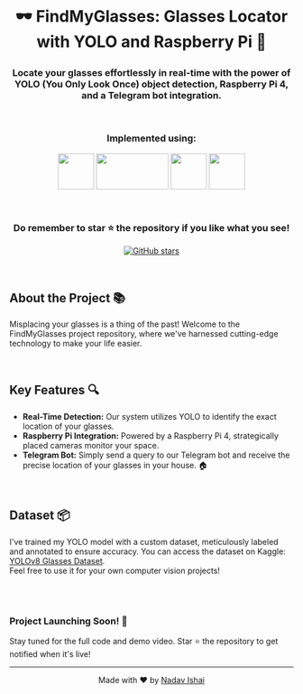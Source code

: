 #  <p align ="center" height="40px" width="40px"> 🕶️ FindMyGlasses: Glasses Locator with YOLO and Raspberry Pi 📸 </p>

###  <p align ="center" height="40px" width="40px"> Locate your glasses effortlessly in real-time with the power of YOLO (You Only Look Once) object detection, Raspberry Pi 4, and a Telegram bot integration. </p>

<br>

### <p align ="center"> Implemented using: </p>
<p align ="center">
<a href="https://www.python.org/" target="_blank" rel="noreferrer">   <img src="https://upload.wikimedia.org/wikipedia/commons/thumb/c/c3/Python-logo-notext.svg/800px-Python-logo-notext.svg.png" width="64" height="64" /></a>
<a href="https://docs.ultralytics.com/" target="_blank" rel="noreferrer">   <img src="https://assets-global.website-files.com/646dd1f1a3703e451ba81ecc/64994922be624dae865d06a5_UltralyticsYOLO_full_blue.svg" width="128" height="64" /></a>  
<a href="https://opencv.org/" target="_blank" rel="noreferrer">   <img src="https://opencv.org/wp-content/uploads/2022/05/logo.png" width="64" height="64" /></a> 
<a href="https://web.telegram.org/k/" target="_blank" rel="noreferrer">   <img src="https://www.pngkit.com/png/detail/897-8972864_telegram-telegram-logo-png.png" width="64" height="64" /></a>
</p>

<br>

### <p align ="center"> Do remember to star ⭐ the repository if you like what you see!</p>
<p align="center">
  <a href="https://github.com/NadavIs56/FindMyGlasses-YOLOv8-RaspberryPi/stargazers"><img alt="GitHub stars" src="https://img.shields.io/github/stars/NadavIs56/FindMyGlasses-YOLOv8-RaspberryPi"></a>
</p>


<br>

## About the Project 📚
Misplacing your glasses is a thing of the past! Welcome to the FindMyGlasses project repository, where we've harnessed cutting-edge technology to make your life easier. 

<br>

## Key Features 🔍
- **Real-Time Detection:** Our system utilizes YOLO to identify the exact location of your glasses.
- **Raspberry Pi Integration:** Powered by a Raspberry Pi 4, strategically placed cameras monitor your space.
- **Telegram Bot:** Simply send a query to our Telegram bot and receive the precise location of your glasses in your house. 🏠

<br>

## Dataset 📦
I've trained my YOLO model with a custom dataset, meticulously labeled and annotated to ensure accuracy. You can access the dataset on Kaggle: [YOLOv8 Glasses Dataset](https://www.kaggle.com/datasets/nadavishai/yolov8-glasses-dataset-v1/). <br>Feel free to use it for your own computer vision projects!

<br><br>
### Project Launching Soon! 🚀
Stay tuned for the full code and demo video. Star ⭐ the repository to get notified when it's live!


---


<div align="center">
  Made with ❤️ by <a href="https://github.com/NadavIs56">Nadav Ishai</a>
</div>

